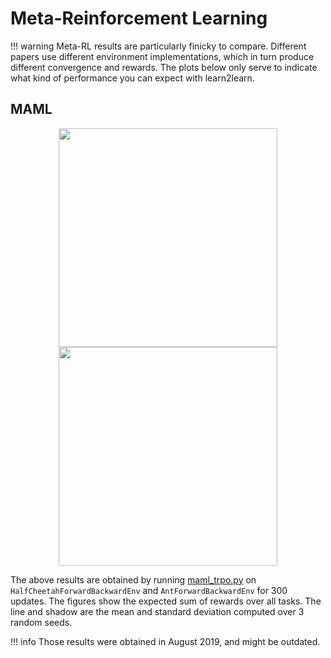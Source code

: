 
# Meta-Reinforcement Learning

!!! warning
    Meta-RL results are particularly finicky to compare.
    Different papers use different environment implementations, which in turn produce different convergence and rewards.
    The plots below only serve to indicate what kind of performance you can expect with learn2learn.

## MAML

<p align="center">
<img src="/assets/img/examples/cheetah_fwdbwd_rewards.png" height="350px" />
<img src="/assets/img/examples/ant_fwdbwd_rewards.png" height="350px" />
</p>

The above results are obtained by running [maml_trpo.py](https://github.com/learnables/learn2learn/blob/master/examples/rl/maml_trpo.py) on `HalfCheetahForwardBackwardEnv` and `AntForwardBackwardEnv` for 300 updates.
The figures show the expected sum of rewards over all tasks.
The line and shadow are the mean and standard deviation computed over 3 random seeds.

!!! info
    Those results were obtained in August 2019, and might be outdated.
